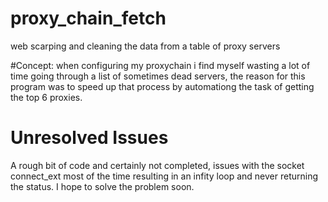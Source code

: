 # proxy_chain_fetch
web scarping and cleaning the data from a table of proxy servers

#Concept:
when configuring my proxychain i find myself wasting a lot of time going through a list of sometimes dead servers, the reason for this program was to speed up that process by automationg the task of getting the top 6 proxies.

# Unresolved Issues
A rough bit of code and certainly not completed, issues with the socket connect_ext most of the time resulting in an infity loop and never returning the status.
I hope to solve the problem soon.
